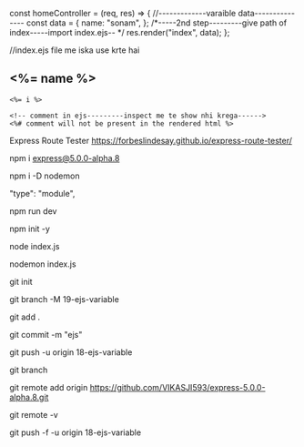 const homeController = (req, res) => {
  //-------------varaible data---------------
  const data = {
    name: "sonam",
  };
  /*-----2nd step---------give path of index-----import index.ejs-- */
  res.render("index", data);
};

//index.ejs file me iska use krte hai
<h2><%= name %></h2>

<!-- creating variable data -----index.ejs file only->
    <% var i =10 %> 
    <!-- displaying variable data -->
    <%= i %>

    <!-- comment in ejs---------inspect me te show nhi krega------>
    <%# comment will not be present in the rendered html %>



Express Route Tester
https://forbeslindesay.github.io/express-route-tester/

npm i express@5.0.0-alpha.8

npm i -D nodemon

"type": "module",

npm run dev

npm init -y

node index.js

nodemon index.js

git init

git branch -M 19-ejs-variable

git add .

git commit -m "ejs"

git push -u origin 18-ejs-variable

git branch

git remote add origin https://github.com/VIKASJI593/express-5.0.0-alpha.8.git

git remote -v

git push -f -u origin 18-ejs-variable
